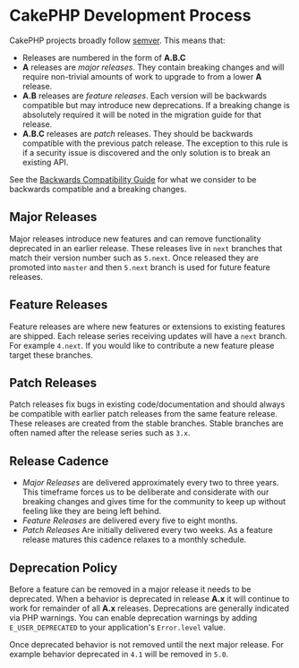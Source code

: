 # CakePHP Development Process

CakePHP projects broadly follow [semver](https://semver.org/). This means that:

- Releases are numbered in the form of **A.B.C**
- **A** releases are *major releases*. They contain breaking changes and will
  require non-trivial amounts of work to upgrade to from a lower **A** release.
- **A.B** releases are *feature releases*. Each version will be backwards
  compatible but may introduce new deprecations. If a breaking change is
  absolutely required it will be noted in the migration guide for that release.
- **A.B.C** releases are *patch* releases. They should be backwards compatible
  with the previous patch release. The exception to this rule is if a security
  issue is discovered and the only solution is to break an existing API.

See the [Backwards Compatibility Guide](../contributing/backwards-compatibility) for what we consider to be
backwards compatible and a breaking changes.

## Major Releases

Major releases introduce new features and can remove functionality deprecated in
an earlier release. These releases live in `next` branches that match their
version number such as `5.next`. Once released they are promoted into `master`
and then `5.next` branch is used for future feature releases.

## Feature Releases

Feature releases are where new features or extensions to existing features are
shipped. Each release series receiving updates will have a `next` branch. For
example `4.next`. If you would like to contribute a new feature please target
these branches.

## Patch Releases

Patch releases fix bugs in existing code/documentation and should always be
compatible with earlier patch releases from the same feature release. These
releases are created from the stable branches. Stable branches are often named
after the release series such as `3.x`.

## Release Cadence

- *Major Releases* are delivered approximately every two to three years. This timeframe
  forces us to be deliberate and considerate with our breaking changes and gives
  time for the community to keep up without feeling like they are being left
  behind.
- *Feature Releases* are delivered every five to eight months.
- *Patch Releases* Are initially delivered every two weeks. As a feature release
  matures this cadence relaxes to a monthly schedule.

## Deprecation Policy

Before a feature can be removed in a major release it needs to be deprecated.
When a behavior is deprecated in release **A.x** it will continue to work for
remainder of all **A.x** releases. Deprecations are generally indicated via PHP
warnings. You can enable deprecation warnings by adding `E_USER_DEPRECATED` to
your application's `Error.level` value.

Once deprecated behavior is not removed until the next major release. For
example behavior deprecated in `4.1` will be removed in `5.0`.

